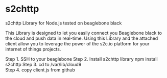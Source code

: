 # s2chttp
s2chttp Library for Node.js tested on beaglebone black

This Library is designed to let you easily connect you Beaglebone black to the cloud and push data in real-time. 
Using this Library and the attached client allow you to leverage the power of the s2c.io platform for your internet of things projects.

Step 1. SSH to your beaglebone
Step 2. Install s2chttp library
npm install s2chttp
Step 3. cd to /var/lib/cloud9  
Step 4. copy client.js from github 
